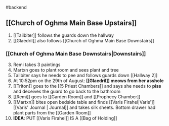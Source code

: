 #backend
## [[Church of Oghma Main Base Upstairs]]

1. [[Tailbiter]] follows the guards down the hallway
2. [[Glaedril]] also follows [[Church of Oghma Main Base Downstairs]]
### [[Church of Oghma Main Base Downstairs|Downstairs]]
3. Remi takes 3 paintings
4. Martxn goes to plant room and sees plant and tree
5. Tailbiter says he needs to pee and follows guards down [[Hallway 2]]
7. At 10:52pm on the 29th of August: **[[Glaedril]] meows from her asshole**
8. [[Triton]] goes to the [[5 Priest Chambers]] and says she needs to **piss** and deceives the guard to go back to the bathroom
9. [[Remi]] goes to [[Garden Room]] and [[Prophecy Chamber]]
10. [[Martxn]] bites open bedside table and finds [[Varis Firahel|Varis']] [[Varis' Journal | Journal]] and takes silk sheets. Bottom drawer had plant parts from the [[Garden Room]]
11. **IDEA**: PUT [[Varis Firahel]] IS A [[Bag of Holding]]
